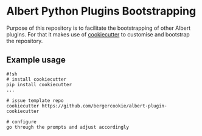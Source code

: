 # Albert Python Plugins Bootstrapping

Purpose of this repository is to facilitate the bootstrapping of other Albert
plugins. For that it makes use of
[cookiecutter](https://github.com/cookiecutter/cookiecutter) to customise and
bootstrap the repository.

## Example usage

    #!sh
    # install cookiecutter
    pip install cookiecutter
    ...

    # issue template repo
    cookiecutter https://github.com/bergercookie/albert-plugin-cookiecutter

    # configure
    go through the prompts and adjust accordingly
